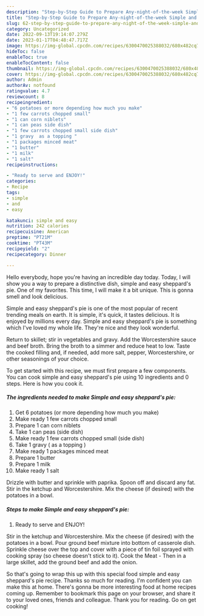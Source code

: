 ```yaml
---
description: "Step-by-Step Guide to Prepare Any-night-of-the-week Simple and easy sheppard&amp;#39;s pie"
title: "Step-by-Step Guide to Prepare Any-night-of-the-week Simple and easy sheppard&amp;#39;s pie"
slug: 62-step-by-step-guide-to-prepare-any-night-of-the-week-simple-and-easy-sheppard-and-39-s-pie
category: Uncategorized
date: 2022-09-13T19:14:07.279Z
date: 2023-01-17T04:48:47.717Z
image: https://img-global.cpcdn.com/recipes/6300470025388032/680x482cq70/simple-and-easy-sheppards-pie-recipe-main-photo.jpg
hideToc: false
enableToc: true
enableTocContent: false
thumbnail: https://img-global.cpcdn.com/recipes/6300470025388032/680x482cq70/simple-and-easy-sheppards-pie-recipe-main-photo.jpg
cover: https://img-global.cpcdn.com/recipes/6300470025388032/680x482cq70/simple-and-easy-sheppards-pie-recipe-main-photo.jpg
author: Admin
authorAv: notfound
ratingvalue: 4.7
reviewcount: 8
recipeingredient:
- "6 potatoes or more depending how much you make"
- "1 few carrots chopped small"
- "1 can corn niblets"
- "1 can peas side dish"
- "1 few carrots chopped small side dish"
- "1 gravy  as a topping "
- "1 packages minced meat"
- "1 butter"
- "1 milk"
- "1 salt"
recipeinstructions:

- "Ready to serve and ENJOY!"
categories:
- Recipe
tags:
- simple
- and
- easy

katakunci: simple and easy 
nutrition: 242 calories
recipecuisine: American
preptime: "PT21M"
cooktime: "PT43M"
recipeyield: "2"
recipecategory: Dinner

---
```



Hello everybody, hope you're having an incredible day today. Today, I will show you a way to prepare a distinctive dish, simple and easy sheppard&#39;s pie. One of my favorites. This time, I will make it a bit unique. This is gonna smell and look delicious.

Simple and easy sheppard&#39;s pie is one of the most popular of recent trending meals on earth. It is simple, it's quick, it tastes delicious. It is enjoyed by millions every day. Simple and easy sheppard&#39;s pie is something which I've loved my whole life. They're nice and they look wonderful.

Return to skillet; stir in vegetables and gravy. Add the Worcestershire sauce and beef broth. Bring the broth to a simmer and reduce heat to low. Taste the cooked filling and, if needed, add more salt, pepper, Worcestershire, or other seasonings of your choice.


To get started with this recipe, we must first prepare a few components. You can cook simple and easy sheppard&#39;s pie using 10 ingredients and 0 steps. Here is how you cook it.

<!--inarticleads1-->

##### The ingredients needed to make Simple and easy sheppard&#39;s pie:

1. Get 6 potatoes (or more depending how much you make)
1. Make ready 1 few carrots chopped small
1. Prepare 1 can corn niblets
1. Take 1 can peas (side dish)
1. Make ready 1 few carrots chopped small (side dish)
1. Take 1 gravy ( as a topping )
1. Make ready 1 packages minced meat
1. Prepare 1 butter
1. Prepare 1 milk
1. Make ready 1 salt


Drizzle with butter and sprinkle with paprika. Spoon off and discard any fat. Stir in the ketchup and Worcestershire. Mix the cheese (if desired) with the potatoes in a bowl. 

<!--inarticleads2-->

##### Steps to make Simple and easy sheppard&#39;s pie:


1. Ready to serve and ENJOY!

Stir in the ketchup and Worcestershire. Mix the cheese (if desired) with the potatoes in a bowl. Pour ground beef mixture into bottom of casserole dish. Sprinkle cheese over the top and cover with a piece of tin foil sprayed with cooking spray (so cheese doesn&#39;t stick to it). Cook the Meat - Then in a large skillet, add the ground beef and add the onion. 

So that's going to wrap this up with this special food simple and easy sheppard&#39;s pie recipe. Thanks so much for reading. I'm confident you can make this at home. There's gonna be more interesting food at home recipes coming up. Remember to bookmark this page on your browser, and share it to your loved ones, friends and colleague. Thank you for reading. Go on get cooking!
